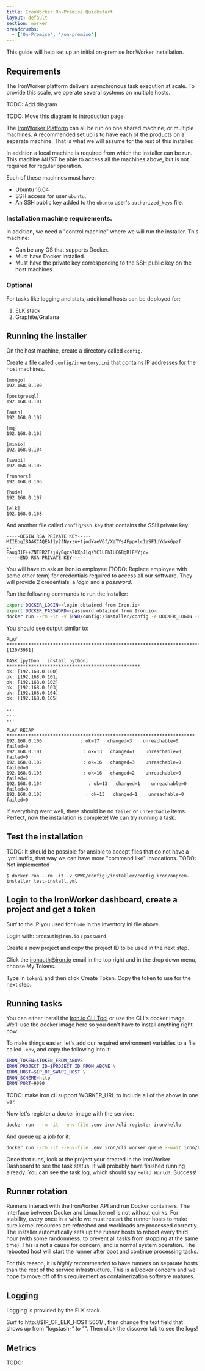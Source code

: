 ```yaml
---
title: IronWorker On-Premise Quickstart
layout: default
section: worker
breadcrumbs:
  - ['On-Premise', '/on-premise']
---
```


This guide will help set up an initial on-premise IronWorker installation. 

## Requirements

The IronWorker platform delivers asynchronous task execution at scale. To provide this scale, we operate several systems on multiple hosts.

TODO: Add diagram

TODO: Move this diagram to introduction page.

The [IronWorker Platform](introduction) can all be run on one shared machine, or multiple machines. A recommended set up is to have each of the products on a separate machine. That is what we will assume for the rest of this installer.

In addition a local machine is required from which the installer can be run. This machine _MUST_ be able to access all the machines above, but is not required for regular operation.

Each of these machines must have:

* Ubuntu 16.04
* SSH access for user `ubuntu`.
* An SSH public key added to the `ubuntu` user's `authorized_keys` file.

### Installation machine requirements.

In addition, we need a "control machine" where we will run the installer. This machine:

* Can be any OS that supports Docker.
* Must have Docker installed.
* Must have the private key corresponding to the SSH public key on the host machines. 

### Optional

For tasks like logging and stats, additional hosts can be deployed for:

1. ELK stack
2. Graphite/Grafana

## Running the installer

On the host machine, create a directory called `config`.

Create a file called `config/inventory.ini` that contains IP addresses for the host machines.

```
[mongo]
192.168.0.100

[postgresql]
192.168.0.101

[auth]
192.168.0.102

[mq]
192.168.0.103

[minio]
192.168.0.104

[swapi]
192.168.0.105

[runners]
192.168.0.106

[hude]
192.168.0.107

[elk]
192.168.0.108
```

And another file called `config/ssh_key` that contains the SSH private key.

```
-----BEGIN RSA PRIVATE KEY-----
MIIEogIBAAKCAQEA11y2JNyxzu+tjodYaeV6f/XaTYs4Fpp+lc1eSF1UYdwkGpzf
...
Faug31F++ZNTER2Tsj4y0qza7bXpJlqsYC1LFhIUC6BgRlFMYjc=
-----END RSA PRIVATE KEY-----
```

You will have to ask an Iron.io employee (TODO: Replace employee with some other term) for credentials required to access all our software. They will provide 2 credentials, a _login_ and a _password_.

Run the following commands to run the installer:

```sh
export DOCKER_LOGIN=<login obtained from Iron.io>
export DOCKER_PASSWORD=<password obtained from Iron.io>
docker run --rm -it -v $PWD/config:/installer/config -e DOCKER_LOGIN -e DOCKER_PASSWORD -e SSH_USER=ubuntu iron/onprem-installer:ansible
```

You should see output similar to:

```
PLAY ***************************************************************************                                                                                           [120/3981]

TASK [python : install python] *************************************************
ok: [192.168.0.100]
ok: [192.168.0.101]
ok: [192.168.0.102]
ok: [192.168.0.103]
ok: [192.168.0.104]
ok: [192.168.0.105]

...
...
...

PLAY RECAP *********************************************************************
192.168.0.100              : ok=17   changed=3    unreachable=0    failed=0
192.168.0.101               : ok=13   changed=1    unreachable=0    failed=0
192.168.0.102               : ok=16   changed=3    unreachable=0    failed=0
192.168.0.103               : ok=16   changed=2    unreachable=0    failed=1
192.168.0.104                 : ok=13   changed=1    unreachable=0    failed=0
192.168.0.105                : ok=13   changed=1    unreachable=0    failed=0
```

If everything went well, there should be no `failed` or `unreachable` items. Perfect, now the installation is complete! We can try running a task.

## Test the installation

TODO: It should be possible for ansible to accept files that do not have a .yml suffix, that way we can have more "command like" invocations.
TODO: Not implemented

    $ docker run --rm -it -v $PWD/config:/installer/config iron/onprem-installer test-install.yml

## Login to the IronWorker dashboard, create a project and get a token

Surf to the IP you used for `hude` in the inventory.ini file above. 

Login with: `ironauth@iron.io` / `password`

Create a new project and copy the project ID to be used in the next step. 

Click the ironauth@iron.io email in the top right and in the drop down menu, choose My Tokens. 

Type in `token1` and then click Create Token. Copy the token to use for the next step. 

## Running tasks

You can either install the [Iron.io CLI Tool](doc:ironio-cli-tool) or use the CLI's docker image. We'll use the docker image here so you don't have to install anything right now. 

To make things easier, let's add our required environment variables to a file called `.env`, and copy the following into it:

```sh
IRON_TOKEN=$TOKEN_FROM_ABOVE 
IRON_PROJECT_ID=$PROJECT_ID_FROM_ABOVE \
IRON_HOST=$IP_OF_SWAPI_HOST \
IRON_SCHEME=http
IRON_PORT=9090
```

TODO: make iron cli support WORKER_URL to include all of the above in one var. 

Now let's register a docker image with the service:

```sh
docker run --rm -it --env-file .env iron/cli register iron/hello
```

And queue up a job for it:

```sh
docker run --rm -it --env-file .env iron/cli worker queue --wait iron/hello
```
    
Once that runs, look at the project your created in the IronWorker Dashboard to see the task status. It will probably have finished running already. You can see the task log, which should say `Hello World!`. Success!

## Runner rotation

Runners interact with the IronWorker API and run Docker containers.  The
interface between Docker and Linux kernel is not without quirks. For stability,
every once in a while we must restart the runner hosts to make sure kernel
resources are refreshed and workloads are processed correctly. The installer
automatically sets up the runner hosts to reboot every third hour (with some
randomness, to prevent all tasks from stopping at the same time). This is
not a cause for concern, and is normal system operation. The rebooted host will
start the runner after boot and continue processing tasks.

For this reason, it is _highly recommended_ to have runners on separate hosts
than the rest of the service infrastructure. This is a Docker concern and we
hope to move off of this requirement as containerization software matures.

## Logging

Logging is provided by the ELK stack. 

Surf to http://$IP_OF_ELK_HOST:5601/ , then change the text field that shows up from "logstash-*" to "*". Then click the discover tab to see the logs!

## Metrics

TODO:
